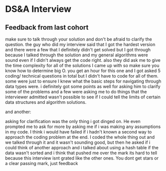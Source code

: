 # DS&A Interview

## Feedback from last cohort

make sure to talk through your solution and don't be afraid to clarify the question. the guy who did my interview said that I got the hardest version and there were a few that I definitely didn't get solved but I got through because I talked through the solution and my general algorithms were sound even if I didn't always get the code right. also they did ask me to give the time complexity for all of the solutions I came up with so make sure you know how to determine big O.
you get an hour for this one and I got asked 5 coding/ technical questions in total but I didn't have to code for all of them. some were just to ensure I knew what the basic steps for navigating through data types were.
i definitely got some points as well for asking him to clarify some of the problems and a few were asking me to do things that the interviewer admitted wasn't possible to see if I could tell the limits of certain data structures and algorithm solutions.

and another: 

asking for clarification was the only thing i got dinged on. He even prompted me to ask for more by asking me if i was making any assumptions in my code. I think i would have failed if i hadn't known a second way to approach the coding problem at the end. I coded the whole thing out and we talked through it and it wasn't sounding good, but then he asked if i could think of another approach and i talked about using a hash table if the data wasn't sorted and i think that pushed me over the mark
its hard to tell because this interview isnt grated like the other ones. You dont get stars or a clear passing mark, just feedback